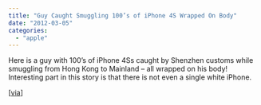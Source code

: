 ```yaml
---
title: "Guy Caught Smuggling 100’s of iPhone 4S Wrapped On Body"
date: "2012-03-05"
categories: 
  - "apple"
---
```


Here is a guy with 100’s of iPhone 4Ss caught by Shenzhen customs while smuggling from Hong Kong to Mainland – all wrapped on his body! Interesting part in this story is that there is not even a single white iPhone.

\[[via](http://www.liveleak.com/view?i=1ea_1330884032)\]
